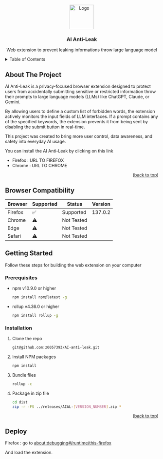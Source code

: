 <br />
<div align="center">
  <a href="https://github.com/othneildrew/Best-README-Template">
    <img src="images/logo.png" alt="Logo" width="80" height="80">
  </a>

  <h3 align="center">AI Anti-Leak</h3>

  <p align="center">
    Web extension to prevent leaking informations throw large language model
    <br />
  </p>
</div>

<details>
  <summary>Table of Contents</summary>
  <ol>
    <li>
      <a href="#about-the-project">About The Project</a>
      <ul>
        <li><a href="#built-with">Built With</a></li>
      </ul>
    </li>
    <li>
      <a href="#getting-started">Getting Started</a>
      <ul>
        <li><a href="#prerequisites">Prerequisites</a></li>
        <li><a href="#installation">Installation</a></li>
      </ul>
    </li>
    <li><a href="#usage">Usage</a></li>
    <li><a href="#roadmap">Roadmap</a></li>
    <li><a href="#contributing">Contributing</a></li>
    <li><a href="#license">License</a></li>
    <li><a href="#contact">Contact</a></li>
    <li><a href="#acknowledgments">Acknowledgments</a></li>
  </ol>
</details>

<!-- ABOUT THE PROJECT -->

## About The Project

AI Anti-Leak is a privacy-focused browser extension designed to protect users from accidentally submitting sensitive or restricted information throw their prompts to large language models (LLMs) like ChatGPT, Claude, or Gemini.

By allowing users to define a custom list of forbidden words, the extension actively monitors the input fields of LLM interfaces. If a prompt contains any of the specified keywords, the extension prevents it from being sent by disabling the submit button in real-time.

This project was created to bring more user control, data awareness, and safety into everyday AI usage.

You can install the AI Anti-Leak by clicking on this link

- Firefox : URL TO FIREFOX
- Chrome : URL TO CHROME

<p align="right">(<a href="#readme-top">back to top</a>)</p>

## Browser Compatibility

| Browser | Supported | Status     | Version |
| ------- | --------- | ---------- | ------- |
| Firefox | ✅        | Supported  | 137.0.2 |
| Chrome  | ⚠️        | Not Tested |         |
| Edge    | ⚠️        | Not Tested |         |
| Safari  | ⚠️        | Not Tested |         |

## Getting Started

Follow these steps for building the web extension on your computer

### Prerequisites

- npm v10.9.0 or higher
  ```sh
  npm install npm@latest -g
  ```
- rollup v4.36.0 or higher
  ```sh
  npm install rollup -g
  ```

### Installation

1.  Clone the repo
    ```sh
    git@github.com:z0057393/AI-anti-leak.git
    ```
2.  Install NPM packages
    ```sh
    npm install
    ```
3.  Bundle files
    ```sh
    rollup -c
    ```
4.  Package in zip file

    ```sh
    cd dist
    zip -r -FS ../releases/AIAL-[VERSION_NUMBER].zip *
    ```

<p align="right">(<a href="#readme-top">back to top</a>)</p>

## Deploy

Firefox : go to [about:debugging#/runtime/this-firefox](about:debugging#/runtime/this-firefox)

And load the extension.
